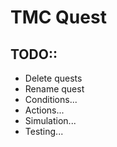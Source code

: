 # TMC Quest

## TODO::

- Delete quests
- Rename quest
- Conditions...
- Actions...
- Simulation...
- Testing...
